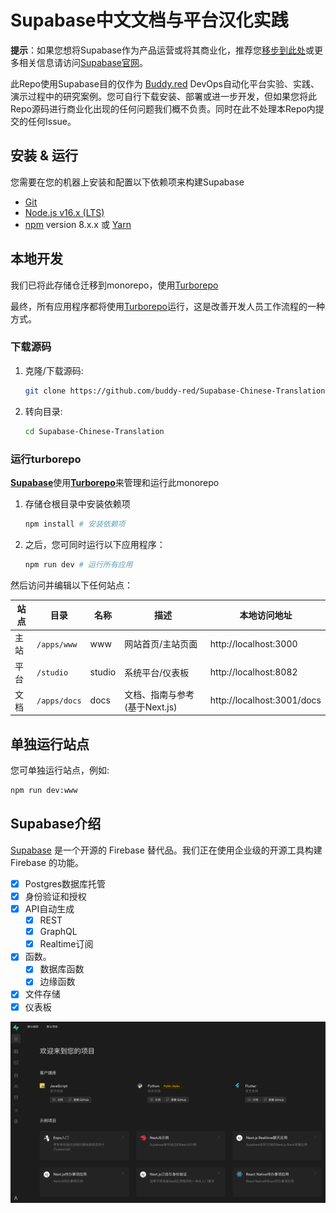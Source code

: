 # Supabase中文文档与平台汉化实践

**提示**：如果您想将Supabase作为产品运营或将其商业化，推荐您[移步到此处](https://github.com/supabase/supabase)或更多相关信息请访问[Supabase官网](https://supabase.com)。

此Repo使用Supabase目的仅作为 [Buddy.red](https://buddy.red) DevOps自动化平台实验、实践、演示过程中的研究案例。您可自行下载安装、部署或进一步开发，但如果您将此Repo源码进行商业化出现的任何问题我们概不负责。同时在此不处理本Repo内提交的任何Issue。

## 安装 & 运行

您需要在您的机器上安装和配置以下依赖项来构建Supabase

- [Git](http://git-scm.com/)
- [Node.js v16.x (LTS)](http://nodejs.org)
- [npm](https://www.npmjs.com/) version 8.x.x 或 [Yarn](https://yarnpkg.com/)

## 本地开发

我们已将此存储仓迁移到monorepo，使用[Turborepo](https://turborepo.org/docs)

最终，所有应用程序都将使用[Turborepo](https://turborepo.org/docs)运行，这是改善开发人员工作流程的一种方式。

### 下载源码

1. 克隆/下载源码:

   ```sh
   git clone https://github.com/buddy-red/Supabase-Chinese-Translation.git
   ```

2. 转向目录:

   ```sh
   cd Supabase-Chinese-Translation
   ```

### 运行turborepo

[**Supabase**](https://supabase.com)使用[**Turborepo**](https://turborepo.org/docs)来管理和运行此monorepo

1. 存储仓根目录中安装依赖项

   ```sh
   npm install # 安装依赖项
   ```

2. 之后，您可同时运行以下应用程序：
   ```sh
   npm run dev # 运行所有应用
   ```

然后访问并编辑以下任何站点：

| 站点 | 目录 | 名称 | 描述 | 本地访问地址 |
| --- | ------------ | ---------- | --------------- | --------------------- |
| 主站 | `/apps/www` | www | 网站首页/主站页面 | http://localhost:3000 |
| 平台 | `/studio` | studio | 系统平台/仪表板 | http://localhost:8082 |
| 文档 | `/apps/docs` | docs | 文档、指南与参考(基于Next.js) | http://localhost:3001/docs |

## 单独运行站点

您可单独运行站点，例如:

```sh
npm run dev:www
```
## Supabase介绍

[Supabase](https://supabase.com) 是一个开源的 Firebase 替代品。我们正在使用企业级的开源工具构建 Firebase 的功能。

- [x] Postgres数据库托管
- [x] 身份验证和授权
- [x] API自动生成
  - [x] REST
  - [x] GraphQL
  - [x] Realtime订阅
- [x] 函数。
  - [x] 数据库函数
  - [x] 边缘函数
- [x] 文件存储
- [x] 仪表板

![Supabase仪表板](./img/supabase-dashboard.png)